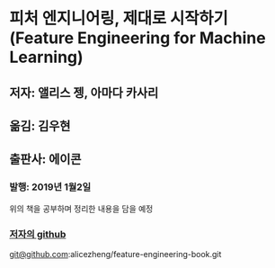 # 피처 엔지니어링, 제대로 시작하기 (Feature Engineering for Machine Learning)
## 저자: 앨리스 젱, 아마다 카사리
## 옮김: 김우현
## 출판사: 에이콘
### 발행: 2019년 1월2일

위의 책을 공부하며 정리한 내용을 담을 예정

### [저자의 github](git@github.com:alicezheng/feature-engineering-book.git)
git@github.com:alicezheng/feature-engineering-book.git
